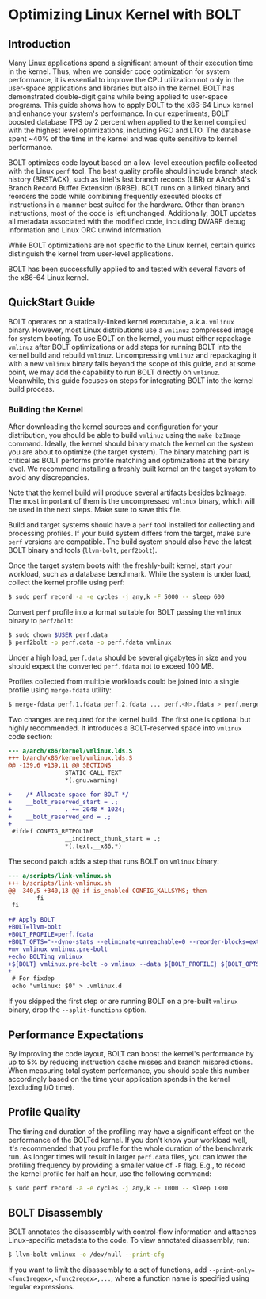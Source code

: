 # Optimizing Linux Kernel with BOLT


## Introduction

Many Linux applications spend a significant amount of their execution time in the kernel. Thus, when we consider code optimization for system performance, it is essential to improve the CPU utilization not only in the user-space applications and libraries but also in the kernel. BOLT has demonstrated double-digit gains while being applied to user-space programs. This guide shows how to apply BOLT to the x86-64 Linux kernel and enhance your system's performance. In our experiments, BOLT boosted database TPS by 2 percent when applied to the kernel compiled with the highest level optimizations, including PGO and LTO. The database spent ~40% of the time in the kernel and was quite sensitive to kernel performance.

BOLT optimizes code layout based on a low-level execution profile collected with the Linux `perf` tool. The best quality profile should include branch stack history (BRSTACK), such as Intel's last branch records (LBR) or AArch64's Branch Record Buffer Extension (BRBE). BOLT runs on a linked binary and reorders the code while combining frequently executed blocks of instructions in a manner best suited for the hardware. Other than branch instructions, most of the code is left unchanged. Additionally, BOLT updates all metadata associated with the modified code, including DWARF debug information and Linux ORC unwind information.

While BOLT optimizations are not specific to the Linux kernel, certain quirks distinguish the kernel from user-level applications.

BOLT has been successfully applied to and tested with several flavors of the x86-64 Linux kernel.


## QuickStart Guide

BOLT operates on a statically-linked kernel executable, a.k.a. `vmlinux` binary. However, most Linux distributions use a `vmlinuz` compressed image for system booting. To use BOLT on the kernel, you must either repackage `vmlinuz` after BOLT optimizations or add steps for running BOLT into the kernel build and rebuild `vmlinuz`. Uncompressing `vmlinuz` and repackaging it with a new `vmlinux` binary falls beyond the scope of this guide, and at some point, we may add the capability to run BOLT directly on `vmlinuz`. Meanwhile, this guide focuses on steps for integrating BOLT into the kernel build process.


### Building the Kernel

After downloading the kernel sources and configuration for your distribution, you should be able to build `vmlinuz` using the `make bzImage` command. Ideally, the kernel should binary match the kernel on the system you are about to optimize (the target system). The binary matching part is critical as BOLT performs profile matching and optimizations at the binary level. We recommend installing a freshly built kernel on the target system to avoid any discrepancies.

Note that the kernel build will produce several artifacts besides bzImage. The most important of them is the uncompressed `vmlinux` binary, which will be used in the next steps. Make sure to save this file.

Build and target systems should have a `perf` tool installed for collecting and processing profiles. If your build system differs from the target, make sure `perf` versions are compatible. The build system should also have the latest BOLT binary and tools (`llvm-bolt`, `perf2bolt`).

Once the target system boots with the freshly-built kernel, start your workload, such as a database benchmark. While the system is under load, collect the kernel profile using perf:


```bash
$ sudo perf record -a -e cycles -j any,k -F 5000 -- sleep 600
```


Convert `perf` profile into a format suitable for BOLT passing the `vmlinux` binary to `perf2bolt`:


```bash
$ sudo chown $USER perf.data
$ perf2bolt -p perf.data -o perf.fdata vmlinux
```


Under a high load, `perf.data` should be several gigabytes in size and you should expect the converted `perf.fdata` not to exceed 100 MB.

Profiles collected from multiple workloads could be joined into a single profile using `merge-fdata` utility:
```bash
$ merge-fdata perf.1.fdata perf.2.fdata ... perf.<N>.fdata > perf.merged.fdata
```

Two changes are required for the kernel build. The first one is optional but highly recommended. It introduces a BOLT-reserved space into `vmlinux` code section:


```diff
--- a/arch/x86/kernel/vmlinux.lds.S
+++ b/arch/x86/kernel/vmlinux.lds.S
@@ -139,6 +139,11 @@ SECTIONS
                STATIC_CALL_TEXT
                *(.gnu.warning)

+    /* Allocate space for BOLT */
+    __bolt_reserved_start = .;
+               . += 2048 * 1024;
+    __bolt_reserved_end = .;
+
 #ifdef CONFIG_RETPOLINE
                __indirect_thunk_start = .;
                *(.text.__x86.*)
```


The second patch adds a step that runs BOLT on `vmlinux` binary:


```diff
--- a/scripts/link-vmlinux.sh
+++ b/scripts/link-vmlinux.sh
@@ -340,5 +340,13 @@ if is_enabled CONFIG_KALLSYMS; then
        fi
 fi

+# Apply BOLT
+BOLT=llvm-bolt
+BOLT_PROFILE=perf.fdata
+BOLT_OPTS="--dyno-stats --eliminate-unreachable=0 --reorder-blocks=ext-tsp --simplify-conditional-tail-calls=0 --skip-funcs=__entry_text_start,irq_entries_start --split-functions"
+mv vmlinux vmlinux.pre-bolt
+echo BOLTing vmlinux
+${BOLT} vmlinux.pre-bolt -o vmlinux --data ${BOLT_PROFILE} ${BOLT_OPTS}
+
 # For fixdep
 echo "vmlinux: $0" > .vmlinux.d
```


If you skipped the first step or are running BOLT on a pre-built `vmlinux` binary, drop the `--split-functions` option.


## Performance Expectations

By improving the code layout, BOLT can boost the kernel's performance by up to 5% by reducing instruction cache misses and branch mispredictions. When measuring total system performance, you should scale this number accordingly based on the time your application spends in the kernel (excluding I/O time).


## Profile Quality

The timing and duration of the profiling may have a significant effect on the performance of the BOLTed kernel. If you don't know your workload well, it's recommended that you profile for the whole duration of the benchmark run. As longer times will result in larger `perf.data` files, you can lower the profiling frequency by providing a smaller value of `-F` flag. E.g., to record the kernel profile for half an hour, use the following command:


```bash
$ sudo perf record -a -e cycles -j any,k -F 1000 -- sleep 1800
```



## BOLT Disassembly

BOLT annotates the disassembly with control-flow information and attaches Linux-specific metadata to the code. To view annotated disassembly, run:


```bash
$ llvm-bolt vmlinux -o /dev/null --print-cfg
```


If you want to limit the disassembly to a set of functions, add `--print-only=<func1regex>,<func2regex>,...`, where a function name is specified using regular expressions.
